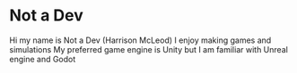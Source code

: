# Not a Dev
Hi my name is Not a Dev (Harrison McLeod)
I enjoy making games and simulations
My preferred game engine is Unity but I am familiar with Unreal engine and Godot
